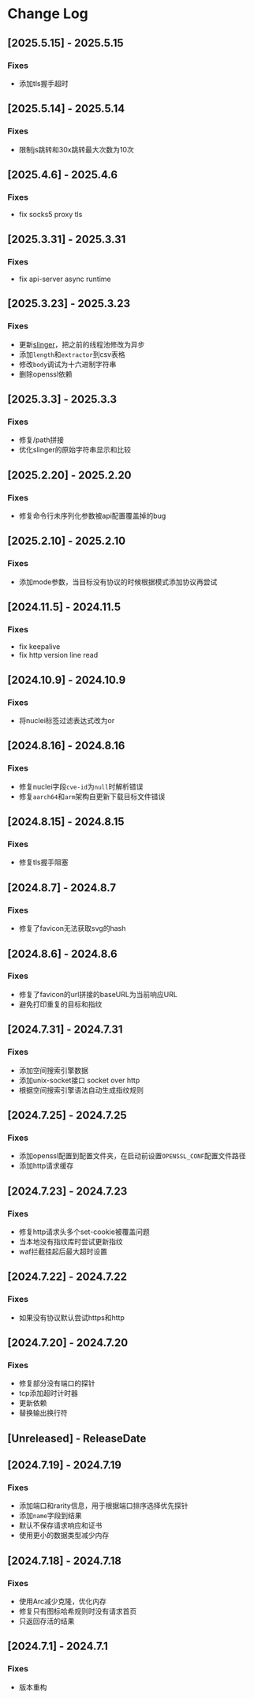 # Change Log

<!-- next-header -->
## [2025.5.15] - 2025.5.15

### Fixes

- 添加tls握手超时

## [2025.5.14] - 2025.5.14

### Fixes

- 限制js跳转和30x跳转最大次数为10次

## [2025.4.6] - 2025.4.6

### Fixes

- fix socks5 proxy tls

## [2025.3.31] - 2025.3.31

### Fixes

- fix api-server async runtime

## [2025.3.23] - 2025.3.23

### Fixes

- 更新[slinger](https://github.com/emo-crab/slinger)，把之前的线程池修改为异步
- 添加`length`和`extractor`到csv表格
- 修改`body`调试为十六进制字符串
- 删除openssl依赖

## [2025.3.3] - 2025.3.3

### Fixes

- 修复/path拼接
- 优化slinger的原始字符串显示和比较

## [2025.2.20] - 2025.2.20

### Fixes

- 修复命令行未序列化参数被api配置覆盖掉的bug

## [2025.2.10] - 2025.2.10

### Fixes

- 添加mode参数，当目标没有协议的时候根据模式添加协议再尝试

## [2024.11.5] - 2024.11.5

### Fixes

- fix keepalive
- fix http version line read

## [2024.10.9] - 2024.10.9

### Fixes

- 将nuclei标签过滤表达式改为or

## [2024.8.16] - 2024.8.16

### Fixes

- 修复nuclei字段`cve-id`为`null`时解析错误
- 修复`aarch64`和`arm`架构自更新下载目标文件错误

## [2024.8.15] - 2024.8.15

### Fixes

- 修复tls握手阻塞

## [2024.8.7] - 2024.8.7

### Fixes

- 修复了favicon无法获取svg的hash

## [2024.8.6] - 2024.8.6

### Fixes

- 修复了favicon的url拼接的baseURL为当前响应URL
- 避免打印重复的目标和指纹

## [2024.7.31] - 2024.7.31

### Fixes

- 添加空间搜索引擎数据
- 添加unix-socket接口 socket over http
- 根据空间搜索引擎语法自动生成指纹规则

## [2024.7.25] - 2024.7.25

### Fixes

- 添加openssl配置到配置文件夹，在启动前设置`OPENSSL_CONF`配置文件路径
- 添加http请求缓存

## [2024.7.23] - 2024.7.23

### Fixes

- 修复http请求头多个set-cookie被覆盖问题
- 当本地没有指纹库时尝试更新指纹
- waf拦截挂起后最大超时设置

## [2024.7.22] - 2024.7.22

### Fixes

- 如果没有协议默认尝试https和http

## [2024.7.20] - 2024.7.20

### Fixes

- 修复部分没有端口的探针
- tcp添加超时计时器
- 更新依赖
- 替换输出换行符

## [Unreleased] - ReleaseDate

## [2024.7.19] - 2024.7.19

### Fixes

- 添加端口和rarity信息，用于根据端口排序选择优先探针
- 添加`name`字段到结果
- 默认不保存请求响应和证书
- 使用更小的数据类型减少内存

## [2024.7.18] - 2024.7.18

### Fixes

- 使用Arc减少克隆，优化内存
- 修复只有图标哈希规则时没有请求首页
- 只返回存活的结果

## [2024.7.1] - 2024.7.1

### Fixes

- 版本重构

